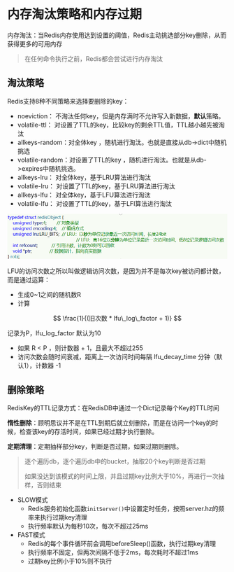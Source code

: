# 内存淘汰策略和内存过期

内存淘汰：当Redis内存使用达到设置的阈值，Redis主动挑选部分key删除，从而获得更多的可用内存

> 在任何命令执行之前，Redis都会尝试进行内存淘汰

## 淘汰策略

Redis支持8种不同策略来选择要删除的key：

* noeviction： 不淘汰任何key，但是内存满时不允许写入新数据，**默认**策略。
* volatile-ttl： 对设置了TTL的key，比较key的剩余TTL值，TTL越小越先被淘汰
* allkeys-random：对全体key ，随机进行淘汰。也就是直接从db->dict中随机挑选
* volatile-random：对设置了TTL的key ，随机进行淘汰。也就是从db->expires中随机挑选。
* allkeys-lru： 对全体key，基于LRU算法进行淘汰
* volatile-lru： 对设置了TTL的key，基于LRU算法进行淘汰
* allkeys-lfu： 对全体key，基于LFU算法进行淘汰
* volatile-lfu： 对设置了TTL的key，基于LFI算法进行淘汰

![image-20231004104143466](images/image-20231004104143466.png)

LFU的访问次数之所以叫做逻辑访问次数，是因为并不是每次key被访问都计数，而是通过运算：

* 生成0~1之间的随机数R
* 计算

$$
\frac{1}{(旧次数 * lfu\_log\_factor + 1)}
$$

记录为P，lfu_log_factor 默认为10

* 如果 R < P ，则计数器 + 1，且最大不超过255
* 访问次数会随时间衰减，距离上一次访问时间每隔 lfu_decay_time 分钟（默认1），计数器 -1

## 删除策略

RedisKey的TTL记录方式：在RedisDB中通过一个Dict记录每个Key的TTL时间

**惰性删除**：顾明思议并不是在TTL到期后就立刻删除，而是在访问一个key的时候，检查该key的存活时间，如果已经过期才执行删除。

**定期清理**：定期抽样部分key，判断是否过期，如果过期则删除。

> 逐个遍历db，逐个遍历db中的bucket，抽取20个key判断是否过期
>
> 如果没达到该模式的时间上限，并且过期key比例大于10%，再进行一次抽样，否则结束

- SLOW模式
	- Redis服务初始化函数`initServer()`中设置定时任务，按照server.hz的频率来执行过期key清理
	- 执行频率默认为每秒10次，每次不超过25ms
- FAST模式
	- Redis的每个事件循环前会调用beforeSleep()函数，执行过期key清理
	- 执行频率不固定，但两次间隔不低于2ms，每次耗时不超过1ms
	- 过期key比例小于10%则不执行



